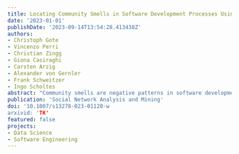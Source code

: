 ```yaml
---
title: Locating Community Smells in Software Development Processes Using Higher-Order Network Centralities
date: '2023-01-01'
publishDate: '2023-09-14T13:54:28.413438Z'
authors:
- Christoph Gote
- Vincenzo Perri
- Christian Zingg
- Giona Casiraghi
- Carsten Arzig
- Alexander von Gernler
- Frank Schweitzer
- Ingo Scholtes
abstract: "Community smells are negative patterns in software development teams' interactions that impede their ability to successfully create software. Examples are team members working in isolation, lack of communication and collaboration across departments or sub-teams, or areas of the codebase where only a few team members can work on. Current approaches aim to detect community smells by analysing static network representations of software teams' interaction structures. In doing so, they are insufficient to locate community smells within development processes. Extending beyond the capabilities of traditional social network analysis, we show that higher-order network models provide a robust means of revealing such hidden patterns and complex relationships. To this end, we develop a set of centrality measures based on the MOGen higher-order network model and show their effectiveness in predicting influential nodes using five empirical datasets. We then employ these measures for a comprehensive analysis of a product team at the German IT security company genua GmbH, showcasing our method's success in identifying and locating community smells. Specifically, we uncover critical community smells in two areas of the team's development process. Semi-structured interviews with five team members validate our findings: while the team was aware of one community smell and employed measures to address it, it was not aware of the second. This highlights the potential of our approach as a robust tool for identifying and addressing community smells in software development teams. More generally, our work contributes to the social network analysis field with a powerful set of higher-order network centralities that effectively capture community dynamics and indirect relationships."
publication: 'Social Network Analysis and Mining'
doi: '10.1007/s13278-023-01120-w
arxivid: 'TK'
featured: false
projects:
- Data Science
- Software Engineering
---
```

